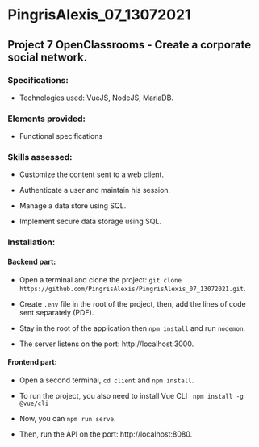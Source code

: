 # PingrisAlexis_07_13072021

## Project 7 OpenClassrooms - Create a corporate social network.

### Specifications:

- Technologies used: VueJS, NodeJS, MariaDB.

### Elements provided:

- Functional specifications

### Skills assessed:

- Customize the content sent to a web client.

- Authenticate a user and maintain his session.

- Manage a data store using SQL.

- Implement secure data storage using SQL. 

### Installation:

#### Backend part:

- Open a terminal and clone the project: `git clone https://github.com/PingrisAlexis/PingrisAlexis_07_13072021.git`.

- Create `.env` file in the root of the project, then, add the lines of code sent separately (PDF).

- Stay in the root of the application then `npm install` and run `nodemon`.

- The server listens on the port: http://localhost:3000.

#### Frontend part:

- Open a second terminal, `cd client` and `npm install`.

- To run the project, you also need to install Vue CLI ` npm install -g @vue/cli`

- Now, you can  `npm run serve`.

- Then, run the API on the port: http://localhost:8080.

